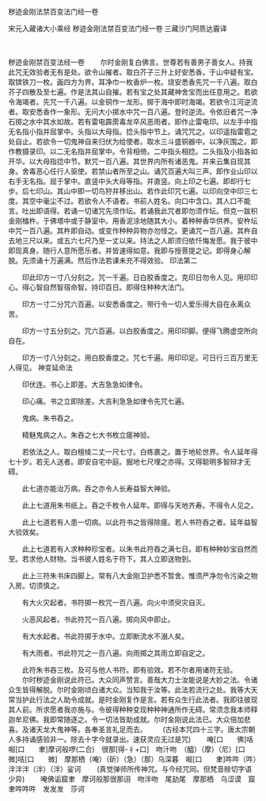 秽迹金刚法禁百变法门经一卷


宋元入藏诸大小乘经
秽迹金刚法禁百变法门经一卷
三藏沙门阿质达霰译


　　

秽迹金刚禁百变法经一卷
　　尔时金刚复白佛言。世尊若有善男子善女人。持我此咒无效验者无有是处。欲令山摧者。取白芥子三升上好安悉香。于山中疑有宝。取镔铁刀一枚。画四方为界。耳净巾一枚香炉一枚。烧安悉香先咒一千八遍。取白芥子四散及至七遍。作是法其山自摧。若有宝之处其藏神舍宝而出任意用之。若欲令海竭者。先咒一千八遍。以金铜作一龙形。掷于海中即时海竭。若欲令江河逆流者。取安悉香作一象形。无问大小掷水中咒一百八遍。登时逆流。令依旧者咒一净石掷之水中其水如故。若有雷电霹雳毒龙卒风恶雨者。即作止雷电印。以左手中指无名指小指并屈掌中。头指以大母指。捻头指中节上。诵咒咒之。以印遥指雷雹之处自止。若欲令一切鬼神自来归伏为给使者。取水三斗盛铜器中。以净灰围之。即作教摄录印。以二无名指并屈掌中。令背相倚。二中指头相捻。二头指及小指各如开华。以大母指捻中节。默咒一百八遍。其世界内所有诸恶鬼。并来云集自现其身。舍毒恶心任行人驱使。若禁山者所至之山。诵咒百遍大叫三声。即作业山印以右手无名指。屈于掌中。直竖中头大母等指。并直竖。向上印之七遍。即却行七步。后七印山。其山中即一切鸟狩并移出山。若作此印咒七遍。以印向空中印三七度。其空中毫尘不过。若欲令人不语者。书前人姓名。向口中含口。其人口不能言。吐出即语得。若诵一切诸咒先须作坛。若诵我此咒者即勿须作坛。但克一跋枳金刚榼杵。于佛塔中或于静室中。用香泥涂地随其大小。着种种香华供养。安杵坛中咒一百八遍。其杵即自动。或变作种种异物亦勿怪之。更诵咒一百八遍。其杵自去地三尺以来。或五六七尺乃至一丈以来。持法之人即须归依忏悔发愿。我于彼中即现真身。随行人意所愿乐者。并皆速得如意。我即与授菩提之记。即得身心解脱。先须诵十万遍满。然后作法若课未充不得效验。
印法第二

　　印此印方一寸八分刻之。咒一千遍。日白胶香度之。克印日勿令人见。用印印心。得心智自然智宿命智。持印百日。即得住种种大法门。

　　印方一寸二分咒六百遍。以安悉香度之。带行令一切人爱乐得大自在永离众苦。

　　印方一寸五分刻之。咒六百遍。以白胶香度之。用印印脚。便得飞腾虚空所向自在。

　　印方一寸八分刻之。用白胶香度之。咒七千遍。用印印足。可日行三百万里无人得见。
神变延命法

　　印伏连。书心上即差。大吉急急如律令。

　　印心痛。书之立即除差。大吉利急急如律令先咒七遍。

　　鬼病。朱书吞之。

　　精魅鬼病之人。朱吞之七大书枚立瘥神验。

　　若依法之人。取白檀绫二丈一尺七寸。白练裹之。置于地轮世界。令人延年得七十岁。若无人送者。即安自宅中庭。掘地七尺埋之亦得。又得聪明多智辩才无碍。

　　此七道亦能治万病。吞之亦令人长寿益智大神验。

　　此上七道用朱书纸上。吞之千枚令人延年。即得与天地齐寿。不得令人见之。

　　此上七道若有人患一切病。以此符书之皆得除瘥。若人书符吞之者。延年益智大验效矣。

　　此上七道若有人求种种珍宝者。以朱书此符吞之满七日。即有种种妙宝自然而至。若求他人财物。当书彼人姓名于符下。其人立即送物到。

　　此上三符朱书床四脚上。常有八大金刚卫护悉不暂舍。惟须严净勿令污染之物入房。切须慎之。


　　有大火灾起者。书符掷一枚咒一百八遍。向火中须臾灾自灭。


　　火恶风起者。书此符咒一百八遍。掷向风中即止。


　　有大水起者。书此符掷于水中。立即断流水不溺人矣。


　　有大雨者。书此符咒之一百八遍。向雨掷之其雨立即自定之。
　　


　　此符朱书吞三枚。及可与他人书符。即有验效。若不尔者用诸符无验。
　　尔时秽迹金刚说此符已。大众同声赞言。善哉大力士汝能说是大妙之法。令诸众生皆得解脱。尔时金刚顷白诸大众。当知我于汝等。此法若流行之处。我等大天常当护此行法之人助令成就。是时金刚复作是言。若有众生行此法者。我即往彼现其人前。所求愿者我亦施与。令彼得种种变现种种神通所作无碍。常须念我本师释迦牟尼佛。我即常随逐之。令一切法皆助成就。尔时金刚说此法已。大众倍加悲喜。及诸天龙大鬼神等。各奉圣言礼足而去。
　　(古经本咒四十三字。唐太宗朝人多持诵感验非一。除去十字今就录出。速获灵应无过是咒)
　　唵[口　　佛]咶　啒[口　　聿]摩诃般啰(二合)　很那[得-彳+口]　吻汁吻　（醯）（摩）（尼）[口　　微]咭[口　　微]　摩那栖（唵）（斫）（急）（那）乌深暮　啒[口　　聿]吽吽（吽）泮泮泮（泮）（泮）娑诃
　　(真觉弹师所传神咒。与今经咒同。但梵音赊切字语少异)
　　唵佛诟窟聿　摩诃般那很那诩　吻泮吻　尾劼尾　摩那栖　乌涩谟　窟聿吽吽吽　发发发　莎诃


